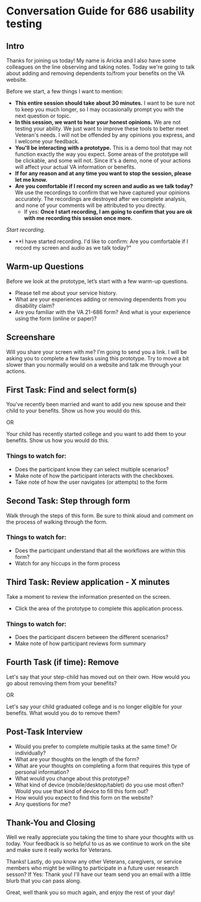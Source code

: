# Conversation Guide for 686 usability testing 

## Intro

Thanks for joining us today! My name is Aricka and I also have some colleagues on the line observing and taking notes. Today we're going to talk about adding and removing dependents to/from your benefits on the VA website. 

Before we start, a few things I want to mention:

- **This entire session should take about 30 minutes.** I want to be sure not to keep you much longer, so I may occasionally prompt you with the next question or topic.
- **In this session, we want to hear your honest opinions.** We are not testing your ability. We just want to improve these tools to better meet Veteran's needs. I will not be offended by any opinions you express, and I welcome your feedback.
- **You'll be interacting with a prototype.** This is a demo tool that may not function exactly the way you expect. Some areas of the prototype will be clickable, and some will not. Since it's a demo, none of your actions will affect your actual VA information or benefits.
- **If for any reason and at any time you want to stop the session, please let me know.** 
- **Are you comfortable if I record my screen and audio as we talk today?** We use the recordings to confirm that we have captured your opinions accurately. The recordings are destroyed after we complete analysis, and none of your comments will be attributed to you directly. 
    - If yes: **Once I start recording, I am going to confirm that you are ok with me recording this session once more.** 

*Start recording.*

- **I have started recording. I'd like to confirm: Are you comfortable if I record my screen and audio as we talk today?" 

## Warm-up Questions

Before we look at the prototype, let’s start with a few warm-up questions.

- Please tell me about your service history.
- What are your experiences adding or removing dependents from you disability claim?
- Are you familiar with the VA 21-686 form? And what is your experience using the form (online or paper)?

## Screenshare
Will you share your screen with me? I'm going to send you a link. I will be asking you to complete a few tasks using this prototype. Try to move a bit slower than you normally would on a website and talk me through your actions.

## First Task: Find and select form(s)

You've recently been married and want to add you new spouse and their child to your benefits. Show us how you would do this.

OR

Your child has recently started college and you want to add them to your benefits. Show us how you would do this.

### Things to watch for:

- Does the participant know they can select multiple scenarios?
- Make note of how the participant interacts with the checkboxes.
- Take note of how the user navigates (or attempts) to the form

## Second Task: Step through form

Walk through the steps of this form. Be sure to think aloud and comment on the process of walking through the form.

### Things to watch for:

- Does the participant understand that all the workflows are within this form? 
- Watch for any hiccups in the form process

## Third Task: Review application - X minutes

Take a moment to review the information presented on the screen. 
- Click the area of the prototype to complete this application process.

### Things to watch for:

- Does the participant discern between the different scenarios?
- Make note of how participant reviews form summary

## Fourth Task (if time): Remove

Let's say that your step-child has moved out on their own. How would you go about removing them from your benefits?

OR

Let's say your child graduated college and is no longer eligible for your benefits. What would you do to remove them?

## Post-Task Interview
- Would you prefer to complete multiple tasks at the same time? Or individually?
- What are your thoughts on the length of the form? 
- What are your thoughts on completing a form that requires this type of personal information?
- What would you change about this prototype?
- What kind of device (mobile/desktop/tablet) do you use most often? Would you use that kind of device to fill this form out?
- How would you expect to find this form on the website?
- Any questions for me? 

## Thank-You and Closing 

Well we really appreciate you taking the time to share your thoughts with us today. Your feedback is so helpful to us as we continue to work on the site and make sure it really works for Veterans.

Thanks! Lastly, do you know any other Veterans, caregivers, or service members who might be willing to participate in a future user research sesson? 
    If Yes: Thank you! I'll have our team send you an email with a little blurb that you can pass along. 

Great, well thank you so much again, and enjoy the rest of your day!
